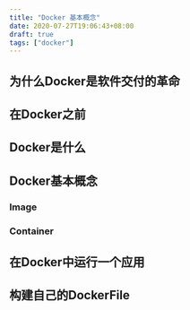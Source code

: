 ```yaml
---
title: "Docker 基本概念"
date: 2020-07-27T19:06:43+08:00
draft: true
tags: ["docker"]
---
```


## 为什么Docker是软件交付的革命

## 在Docker之前

## Docker是什么

## Docker基本概念

### Image

### Container


## 在Docker中运行一个应用

## 构建自己的DockerFile

